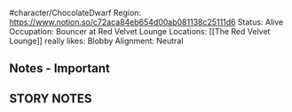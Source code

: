 

#character/ChocolateDwarf 
Region: https://www.notion.so/c72aca84eb654d00ab081138c25111d6
Status: Alive
Occupation: Bouncer at Red Velvet Lounge
Locations: [[The Red Velvet Lounge]]
really likes: Blobby 
Alignment: Neutral

## Notes - Important

## STORY NOTES